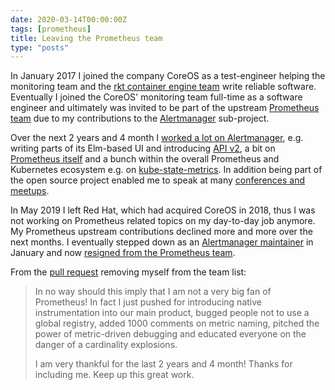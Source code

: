 ```yaml
---
date: 2020-03-14T00:00:00Z
tags: [prometheus]
title: Leaving the Prometheus team
type: "posts"
---
```


In January 2017 I joined the company CoreOS as a test-engineer helping the
monitoring team and the [rkt container engine team](https://github.com/rkt/rkt)
write reliable software. Eventually I joined the CoreOS' monitoring team
full-time as a software engineer and ultimately was invited to be part of the
upstream [Prometheus team](https://prometheus.io/) due to my contributions to
the [Alertmanager](https://github.com/prometheus/alertmanager/) sub-project.

Over the next 2 years and 4 month I [worked a lot on
Alertmanager](https://github.com/prometheus/alertmanager/pulls?q=is%3Apr+is%3Aclosed+author%3Amxinden),
e.g. writing parts of its Elm-based UI and introducing [API
v2](https://github.com/prometheus/alertmanager/pull/1352), a bit on [Prometheus
itself](https://github.com/prometheus/prometheus/pulls?q=is%3Apr+is%3Aclosed+author%3Amxinden)
and a bunch within the overall Prometheus and Kubernetes ecosystem e.g. on
[kube-state-metrics](https://github.com/kubernetes/kube-state-metrics/issues/498).
In addition being part of the open source project enabled me to speak at many
[conferences and meetups](https://max-inden.de/talks/).

In May 2019 I left Red Hat, which had acquired CoreOS in 2018, thus I was not
working on Prometheus related topics on my day-to-day job anymore. My Prometheus
upstream contributions declined more and more over the next months. I eventually
stepped down as an [Alertmanager
maintainer](https://github.com/prometheus/alertmanager/pull/2153) in January and
now [resigned from the Prometheus
team](https://github.com/prometheus/docs/pull/1576).

From the [pull request](https://github.com/prometheus/docs/pull/1576) removing
myself from the team list:

> In no way should this imply that I am not a very big fan of Prometheus! In
> fact I just pushed for introducing native instrumentation into our main
> product, bugged people not to use a global registry, added 1000 comments on
> metric naming, pitched the power of metric-driven debugging and educated
> everyone on the danger of a cardinality explosions.
>
> I am very thankful for the last 2 years and 4 month! Thanks for including me.
> Keep up this great work.
